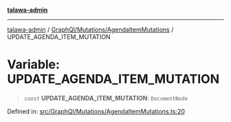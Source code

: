 [**talawa-admin**](../../../../README.md)

***

[talawa-admin](../../../../README.md) / [GraphQl/Mutations/AgendaItemMutations](../README.md) / UPDATE\_AGENDA\_ITEM\_MUTATION

# Variable: UPDATE\_AGENDA\_ITEM\_MUTATION

> `const` **UPDATE\_AGENDA\_ITEM\_MUTATION**: `DocumentNode`

Defined in: [src/GraphQl/Mutations/AgendaItemMutations.ts:20](https://github.com/gautam-divyanshu/talawa-admin/blob/9fec1eef6a4674b14f6abe30e3be3844537d8dc2/src/GraphQl/Mutations/AgendaItemMutations.ts#L20)
